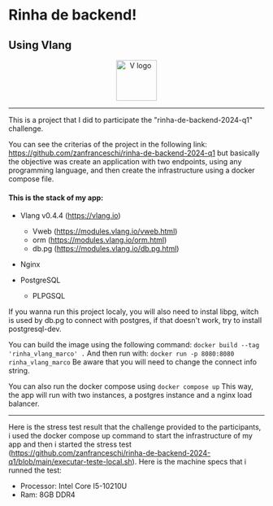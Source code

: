 # Rinha de backend!
## Using Vlang

<div align="center">
<p>
    <a href="https://vlang.io/" target="_blank"><img width="80" src="https://raw.githubusercontent.com/vlang/v-logo/master/dist/v-logo.svg?sanitize=true" alt="V logo"></a>
</p>

</div>
<hr>
This is a project that I did to participate the "rinha-de-backend-2024-q1" challenge.

You can see the criterias of the project in the following link: https://github.com/zanfranceschi/rinha-de-backend-2024-q1 but basically the objective was create an application with two endpoints, using any programming language, and then create the infrastructure using a docker compose file.

#### This is the stack of my app:

- Vlang v0.4.4 (https://vlang.io)
  - Vweb (https://modules.vlang.io/vweb.html)
  - orm (https://modules.vlang.io/orm.html)
  - db.pg (https://modules.vlang.io/db.pg.html)

- Nginx
- PostgreSQL
  - PLPGSQL


If you wanna run this project localy, you will also need to instal libpg, witch is used by db.pg to connect with postgres, if that doesn't work, try to install postgresql-dev.

You can build the image using the following command:
```docker build --tag 'rinha_vlang_marco' .```
And then run with:
```docker run -p 8080:8080 rinha_vlang_marco```
Be aware that you will need to change the connect info string.

You can also run the docker compose using 
```docker compose up```
This way, the app will run with two instances, a postgres instance and a nginx load balancer.
<hr>

Here is the stress test result that the challenge provided to the participants, i used the docker compose up command to start the infrastructure of my app and then i started the stress test (https://github.com/zanfranceschi/rinha-de-backend-2024-q1/blob/main/executar-teste-local.sh). Here is the machine specs that i runned the test:

- Processor: Intel Core I5-10210U
- Ram: 8GB DDR4 